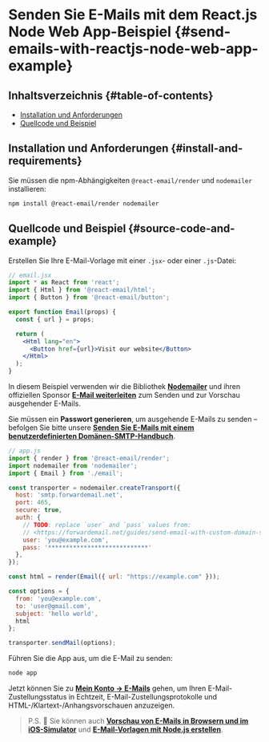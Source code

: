 # Senden Sie E-Mails mit dem React.js Node Web App-Beispiel {#send-emails-with-reactjs-node-web-app-example}

## Inhaltsverzeichnis {#table-of-contents}

* [Installation und Anforderungen](#install-and-requirements)
* [Quellcode und Beispiel](#source-code-and-example)

## Installation und Anforderungen {#install-and-requirements}

Sie müssen die npm-Abhängigkeiten `@react-email/render` und `nodemailer` installieren:

```sh
npm install @react-email/render nodemailer
```

## Quellcode und Beispiel {#source-code-and-example}

Erstellen Sie Ihre E-Mail-Vorlage mit einer `.jsx`- oder einer `.js`-Datei:

```jsx
// email.jsx
import * as React from 'react';
import { Html } from '@react-email/html';
import { Button } from '@react-email/button';

export function Email(props) {
  const { url } = props;

  return (
    <Html lang="en">
      <Button href={url}>Visit our website</Button>
    </Html>
  );
}
```

In diesem Beispiel verwenden wir die Bibliothek **[Nodemailer](https://github.com/nodemailer/nodemailer)** und ihren offiziellen Sponsor **[E-Mail weiterleiten](https://forwardemail.net)** zum Senden und zur Vorschau ausgehender E-Mails.

Sie müssen ein <strong class="text-success"><i class="fa fa-key"></i> Passwort generieren</strong>, um ausgehende E-Mails zu senden – befolgen Sie bitte unsere **[Senden Sie E-Mails mit einem benutzerdefinierten Domänen-SMTP-Handbuch](/guides/send-email-with-custom-domain-smtp)**.

<!-- https://github.com/nodemailer/nodemailer-web/pull/22 -->

```js
// app.js
import { render } from '@react-email/render';
import nodemailer from 'nodemailer';
import { Email } from './email';

const transporter = nodemailer.createTransport({
  host: 'smtp.forwardemail.net',
  port: 465,
  secure: true,
  auth: {
    // TODO: replace `user` and `pass` values from:
    // <https://forwardemail.net/guides/send-email-with-custom-domain-smtp>
    user: 'you@example.com',
    pass: '****************************'
  },
});

const html = render(Email({ url: "https://example.com" }));

const options = {
  from: 'you@example.com',
  to: 'user@gmail.com',
  subject: 'hello world',
  html
};

transporter.sendMail(options);
```

Führen Sie die App aus, um die E-Mail zu senden:

```sh
node app
```

Jetzt können Sie zu **[Mein Konto → E-Mails](/my-account/emails)** gehen, um Ihren E-Mail-Zustellungsstatus in Echtzeit, E-Mail-Zustellungsprotokolle und HTML-/Klartext-/Anhangsvorschauen anzuzeigen.

> P.S. :tada: Sie können auch **[Vorschau von E-Mails in Browsern und im iOS-Simulator](/docs/test-preview-email-rendering-browsers-ios-simulator)** und **[E-Mail-Vorlagen mit Node.js erstellen](/docs/send-emails-with-node-js-javascript)**.